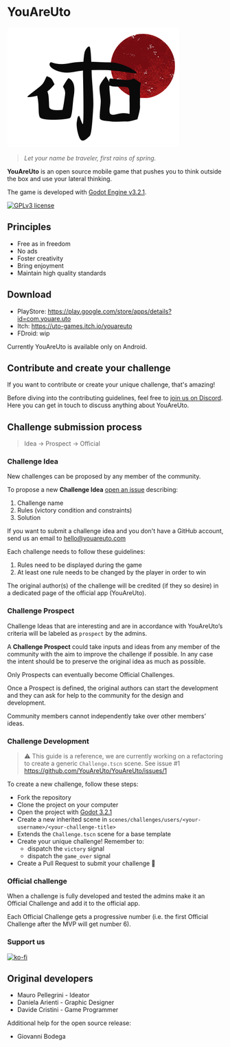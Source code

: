 # YouAreUto

![Uto logo](assets/sprites/logo-in-game-black.png)

> _Let your name be traveler, first rains of spring._

**YouAreUto** is an open source mobile game that pushes you to think outside the box and use your lateral thinking. 

The game is developed with [Godot Engine v3.2.1](https://godotengine.org/download/).

[![GPLv3 license](https://img.shields.io/badge/License-GPLv3-blue.svg)](http://perso.crans.org/besson/LICENSE.html)

## Principles

- Free as in freedom 
- No ads
- Foster creativity
- Bring enjoyment
- Maintain high quality standards

## Download

- PlayStore: https://play.google.com/store/apps/details?id=com.youare.uto
- Itch: https://uto-games.itch.io/youareuto
- FDroid: wip

Currently YouAreUto is available only on Android.

## Contribute and create your challenge

If you want to contribute or create your unique challenge, that's amazing!

Before diving into the contributing guidelines, feel free to [join us on Discord](https://discord.gg/3zxN6kQ).  
Here you can get in touch to discuss anything about YouAreUto.

## Challenge submission process

> Idea -> Prospect -> Official
> 
### Challenge Idea

New challenges can be proposed by any member of the community.

To propose a new **Challenge Idea** [open an issue](https://github.com/YouAreUto/YouAreUto/issues/new?assignees=&labels=challenge+proposal&template=new-challenge-idea.md&title=New+Challenge%3A+%3Ctitle%3E) describing:
 
1. Challenge name
2. Rules (victory condition and constraints)
3. Solution

If you want to submit a challenge idea and you don't have a GitHub account, send us an email to hello@youareuto.com

Each challenge needs to follow these guidelines:

1. Rules need to be displayed during the game
2. At least one rule needs to be changed by the player in order to win

The original author(s) of the challenge will be credited (if they so desire) 
in a dedicated page of the official app (YouAreUto).

### Challenge Prospect

Challenge Ideas that are interesting and are in accordance with YouAreUto’s criteria will be labeled as `prospect` by the admins. 

A **Challenge Prospect** could take inputs and ideas from any member of the 
community with the aim to improve the challenge if possible. 
In any case the intent should be to preserve the original idea as much as possible.

Only Prospects can eventually become Official Challenges.

Once a Prospect is defined, the original authors can start the development and
they can ask for help to the community for the design and development.

Community members cannot independently take over other members’ ideas.

### Challenge Development

> :warning: This guide is a reference, we are currently working on a refactoring
to create a generic `Challenge.tscn` scene. See issue #1 https://github.com/YouAreUto/YouAreUto/issues/1

To create a new challenge, follow these steps:

- Fork the repository
- Clone the project on your computer
- Open the project with [Godot 3.2.1](https://godotengine.org/download)
- Create a new inherited scene in `scenes/challenges/users/<your-username>/<your-challenge-title>`
- Extends the `Challenge.tscn` scene for a base template
- Create your unique challenge!
Remember to:
  - dispatch the `victory` signal
  - dispatch the `game_over` signal
- Create a Pull Request to submit your challenge 🎉

### Official challenge

When a challenge is fully developed and tested the admins make it an 
Official Challenge and add it to the official app. 

Each Official Challenge gets a progressive number (i.e. the first 
Official Challenge after the MVP will get number 6). 

### Support us

[![ko-fi](https://www.ko-fi.com/img/githubbutton_sm.svg)](https://ko-fi.com/T6T11833Q)

## Original developers

- Mauro Pellegrini - Ideator
- Daniela Arienti - Graphic Designer
- Davide Cristini - Game Programmer

Additional help for the open source release:

- Giovanni Bodega
